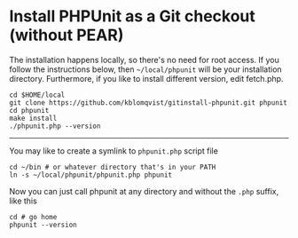 # Install PHPUnit as a Git checkout (without PEAR)

The installation happens locally, so there's no need for root access. If you follow
the instructions below, then `~/local/phpunit` will be your installation directory.
Furthermore, if you like to install different version, edit fetch.php.

    cd $HOME/local
    git clone https://github.com/kblomqvist/gitinstall-phpunit.git phpunit
    cd phpunit
    make install
    ./phpunit.php --version
    
---

You may like to create a symlink to `phpunit.php` script file

    cd ~/bin # or whatever directory that's in your PATH
    ln -s ~/local/phpunit/phpunit.php phpunit

Now you can just call phpunit at any directory and without the `.php` suffix, like this

    cd # go home
    phpunit --version